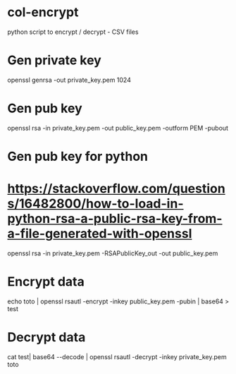 # col-encrypt
python script to encrypt / decrypt - CSV files
# Gen private key
openssl genrsa -out private_key.pem 1024

# Gen pub key
openssl rsa -in private_key.pem -out public_key.pem -outform PEM -pubout

# Gen pub key for python 
# https://stackoverflow.com/questions/16482800/how-to-load-in-python-rsa-a-public-rsa-key-from-a-file-generated-with-openssl
openssl rsa -in private_key.pem -RSAPublicKey_out -out public_key.pem

# Encrypt data
echo toto | openssl rsautl -encrypt -inkey public_key.pem -pubin | base64 > test

# Decrypt data
cat test| base64 --decode | openssl rsautl -decrypt -inkey private_key.pem
toto
